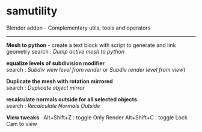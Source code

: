 # samutility
Blender addon - Complementary utils, tools and operators

---

**Mesh to python** - create a text block with script to generate and link geometry
search : *Dump active mesh to python*

**equalize levels of subdivision modifier**  
search : *Subdiv view level from render* or *Subdiv render level from view*)

**Duplicate the mesh with rotation mirrored**  
search : *Duplicate object mirror*

**recalculate normals outside for all selected objects**  
search : *Recalculate Normals Outside*

**View tweaks**  
Alt+Shift+Z : toggle Only Render
Alt+Shift+C : toggle Lock Cam to view
